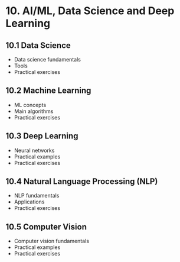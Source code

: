 # 10. AI/ML, Data Science and Deep Learning

## 10.1 Data Science
- Data science fundamentals
- Tools
- Practical exercises

## 10.2 Machine Learning
- ML concepts
- Main algorithms
- Practical exercises

## 10.3 Deep Learning
- Neural networks
- Practical examples
- Practical exercises

## 10.4 Natural Language Processing (NLP)
- NLP fundamentals
- Applications
- Practical exercises

## 10.5 Computer Vision
- Computer vision fundamentals
- Practical examples
- Practical exercises
